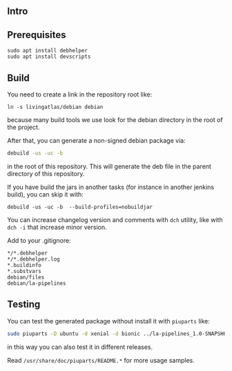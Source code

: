 ## Intro

## Prerequisites

```
sudo apt install debhelper
sudo apt install devscripts
```

## Build

You need to create a link in the repository root like:
```
ln -s livingatlas/debian debian
```
because many build tools we use look for the debian directory in the root of the project.

After that, you can generate a non-signed debian package via:

```bash
debuild -us -uc -b
```
in the root of this repository. This will generate the deb file in the parent directory of this repository.

If you have build the jars in another tasks (for instance in another jenkins build), you can skip it with:
```
debuild -us -uc -b  --build-profiles=nobuildjar
```

You can increase changelog version and comments with `dch` utility, like with `dch -i` that increase minor version.

Add to your .gitignore:
```
*/*.debhelper
*/*.debhelper.log
*.buildinfo
*.substvars
debian/files
debian/la-pipelines
```

## Testing

You can test the generated package without install it with `piuparts` like:

```bash
sudo piuparts -D ubuntu -d xenial -d bionic ../la-pipelines_1.0-SNAPSHOT_all.deb
```
in this way you can also test it in different releases.

Read `/usr/share/doc/piuparts/README.*` for more usage samples.
